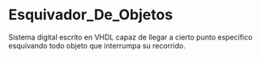# Esquivador_De_Objetos
Sistema digital escrito en VHDL capaz de llegar a cierto punto especifico esquivando todo objeto que interrumpa su recorrido.
